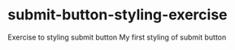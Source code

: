 # submit-button-styling-exercise
Exercise to styling submit button
My first styling of submit button
